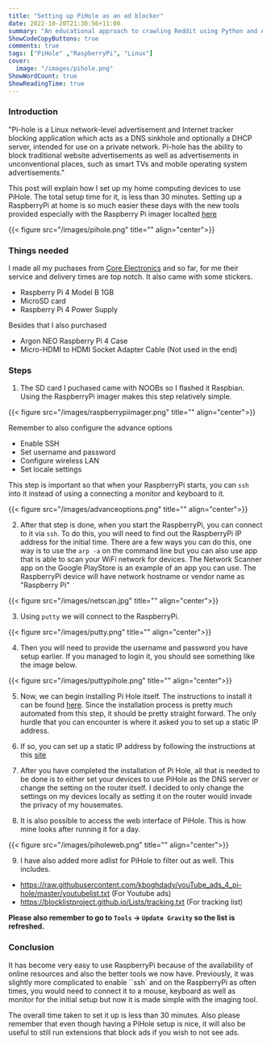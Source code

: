 ```yaml
---
title: "Setting up PiHole as an ad blocker"
date: 2022-10-20T21:30:56+11:00
summary: "An educational approach to crawling Reddit using Python and AWS EC2 without using Reddit API"
ShowCodeCopyButtons: true
comments: true
tags: ["PiHole" ,"RaspberryPi", "Linux"]
cover:
  image: "/images/pihole.png"
ShowWordCount: true
ShowReadingTime: true
---
```


### Introduction

"Pi-hole is a Linux network-level advertisement and Internet tracker blocking application which acts as a DNS sinkhole and optionally a DHCP server, intended for use on a private network. Pi-hole has the ability to block traditional website advertisements as well as advertisements in unconventional places, such as smart TVs and mobile operating system advertisements."

This post will explain how I set up my home computing devices to use PiHole. The total setup time for  it, is less than 30 minutes. Setting up a RaspberryPi at home is so much easier these days with the new tools provided especially with the Raspberry Pi imager localted [here](https://www.raspberrypi.com/news/raspberry-pi-imager-imaging-utility/)

{{< figure src="/images/pihole.png" title="" align="center">}}



### Things needed

I made all my puchases from [Core Electronics](https://core-electronics.com.au/) and so far, for me their service and delivery times are top notch. It also came with some stickers.

- Raspberry Pi 4 Model B 1GB 
- MicroSD card 
- Raspberry Pi 4 Power Supply

Besides that I also purchased 

- Argon NEO Raspberry Pi 4 Case
- Micro-HDMI to HDMI Socket Adapter Cable (Not used in the end)


### Steps

1. The SD card I puchased came with NOOBs so I flashed it Raspbian. Using the RaspberryPi imager makes this step relatively simple.

{{< figure src="/images/raspberrypiimager.png" title="" align="center">}}

Remember to also configure the advance options

- Enable SSH 
- Set username and password
- Configure wireless LAN
- Set locale settings

This step is important so that when your RaspberryPi starts, you can ``ssh`` into it instead of using a connecting a monitor and keyboard to it.

{{< figure src="/images/advanceoptions.png" title="" align="center">}}

2. After that step is done, when you start the RaspberryPi, you can connect to it via ``ssh``. To do this, you will need to find out the RaspberryPi IP address for the initial time. There are a few ways you can do this, one way is to use the ``arp -a`` on the command line but you can also use app that is able to scan your WiFi network for devices. The Network Scanner app on the Google PlayStore is an example of an app you can use. The RaspberryPi device will have network hostname or vendor name as "Raspberry Pi"

{{< figure src="/images/netscan.jpg" title="" align="center">}}

3. Using ``putty`` we will connect to the RaspberryPi. 

{{< figure src="/images/putty.png" title="" align="center">}}

4. Then you will need to provide the username and password you have setup earlier. If you managed to login it, you should see something like the image below.

{{< figure src="/images/puttypihole.png" title="" align="center">}}

5. Now, we can begin installing Pi Hole itself. The instructions to install it can be found [here](https://github.com/pi-hole/pi-hole/#one-step-automated-install). Since the installation process is pretty much automated from this step, it should be pretty straight forward. The only hurdle that you can encounter is where it asked you to set up a static IP address.

6. If so, you can set up a static IP address by following the instructions at this [site](https://www.makeuseof.com/raspberry-pi-set-static-ip/)

7. After you have completed the installation of Pi Hole, all that is needed to be done is to either set your devices to use PiHole as the DNS server or change the setting on the router itself. I decided to only change the settings on my devices locally as setting it on the router would invade the privacy of my housemates.

8. It is also possible to access the web interface of PiHole. This is how mine looks after running it for a day.

{{< figure src="/images/piholeweb.png" title="" align="center">}}

9. I have also added more adlist for PiHole to filter out as well. This includes. 

- https://raw.githubusercontent.com/kboghdady/youTube_ads_4_pi-hole/master/youtubelist.txt (For Youtube ads)
- https://blocklistproject.github.io/Lists/tracking.txt (For tracking list)

**Please also remember to go to ``Tools`` -> ``Update Gravity`` so the list is refreshed.**

### Conclusion

It has become very easy to use RaspberryPi because of the availability of online resources and also the better tools we now have. Previously, it was slightly more complicated to enable ``ssh` and on the RaspberryPi as often times, you would need to connect it to a mouse, keyboard as well as monitor for the initial setup but now it is made simple with the imaging tool.

The overall time taken to set it up is less than 30 minutes. Also please remember that even though having a PiHole setup is nice, it will also be useful to still run extensions that block ads if you wish to not see ads.

